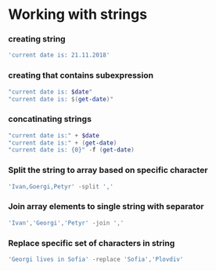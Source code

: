 # Working with strings

### creating string
```powershell
'current date is: 21.11.2018'
```

### creating that contains subexpression
```powershell
"current date is: $date"
"current date is: $(get-date)"
```

### concatinating strings
```powershell
"current date is:" + $date
"current date is:" + (get-date)
"current date is: {0}" -f (get-date)
```

### Split the string to array based on specific character
```powershell
'Ivan,Goergi,Petyr' -split ','
```

### Join array elements to single string with separator
```powershell
'Ivan','Georgi','Petyr' -join ','
```

### Replace specific set of characters in string
```powershell
'Georgi lives in Sofia' -replace 'Sofia','Plovdiv'
```

